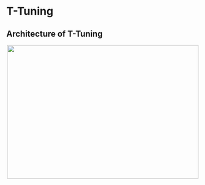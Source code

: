 # T-Tuning

## Architecture of T-Tuning
<center><img src="https://github.com/KU-INI/T-Tuning/assets/109642935/388bcf0e-9884-4a50-8cff-3e6db0ba05dd" width="500" height = "350"/></center>

